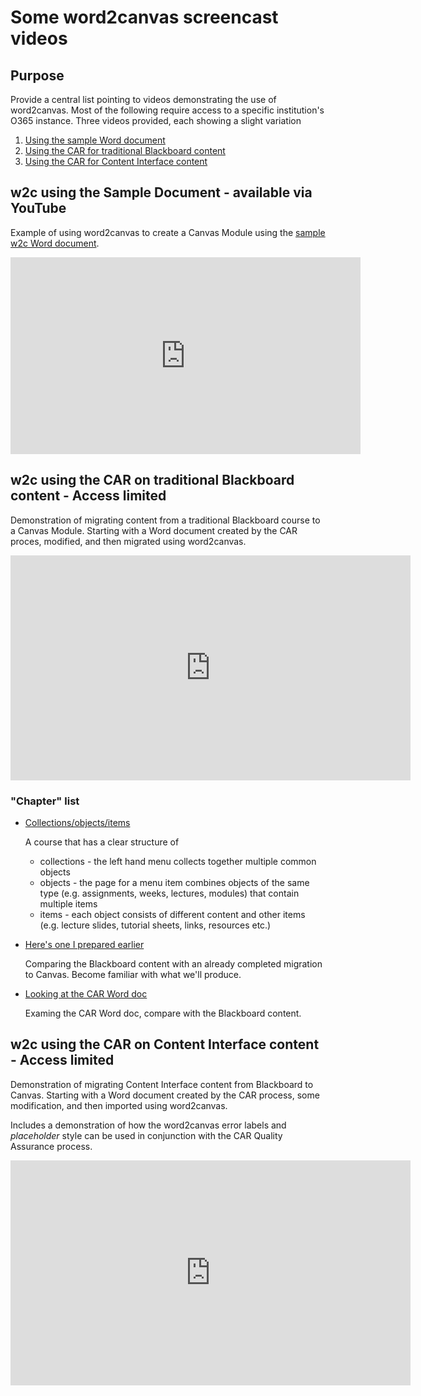 # Some word2canvas screencast videos


## Purpose

Provide a central list pointing to videos demonstrating the use of word2canvas. Most of the following require access to a specific institution's O365 instance. Three videos provided, each showing a slight variation

<!-- no toc -->
1. [Using the sample Word document](#w2c-using-the-sample-document---available-via-youtube)
2. [Using the CAR for traditional Blackboard content](#w2c-using-the-car-for-traditional-blackboard-content---Access-limited)
3. [Using the CAR for Content Interface content](#w2c-using-the-car-for-content-interface-content---Access-limited)

## w2c using the Sample Document - available via YouTube

Example of using word2canvas to create a Canvas Module using the [sample w2c Word document](https://github.com/djplaner/word-to-canvas-module/raw/main/sample%20w2c.docx).

<iframe width="560" height="315" src="https://www.youtube.com/embed/WUU3kjT3Fj0" title="YouTube video player" frameborder="0" allow="accelerometer; autoplay; clipboard-write; encrypted-media; gyroscope; picture-in-picture" allowfullscreen></iframe>

## w2c using the CAR on traditional Blackboard content - Access limited

Demonstration of migrating content from a traditional Blackboard course to a Canvas Module. Starting with a Word document created by the CAR proces, modified, and then migrated using word2canvas.

<iframe width="640" height="360" src="https://web.microsoftstream.com/embed/video/42b2286d-6548-4f7d-a429-a537a0832f87?autoplay=false&showinfo=true" allowfullscreen style="border:none;"></iframe>

### "Chapter" list

- [Collections/objects/items](https://web.microsoftstream.com/video/42b2286d-6548-4f7d-a429-a537a0832f87?st=19)
    
	A course that has a clear structure of 
	- collections - the left hand menu collects together multiple common objects
	- objects - the page for a menu item combines objects of the same type (e.g. assignments, weeks, lectures, modules) that contain multiple items
	- items - each object consists of different content and other items (e.g. lecture slides, tutorial sheets, links, resources etc.)

- [Here's one I prepared earlier](https://web.microsoftstream.com/video/42b2286d-6548-4f7d-a429-a537a0832f87?st=40)

    Comparing the Blackboard content with an already completed migration to Canvas. Become familiar with what we'll produce.

- [Looking at the CAR Word doc](https://web.microsoftstream.com/video/42b2286d-6548-4f7d-a429-a537a0832f87?st=95)
	
	Examing the CAR Word doc, compare with the Blackboard content.

## w2c using the CAR on Content Interface content - Access limited

Demonstration of migrating Content Interface content from Blackboard to Canvas. Starting with a Word document created by the CAR process, some modification, and then imported using word2canvas.

Includes a demonstration of how the word2canvas error labels and _placeholder_ style can be used in conjunction with the CAR Quality Assurance process.


<iframe width="640" height="360" src="https://web.microsoftstream.com/embed/video/8325fc64-d87b-47c5-b41d-0f628b58681b?autoplay=false&showinfo=true" allowfullscreen style="border:none;"></iframe>


